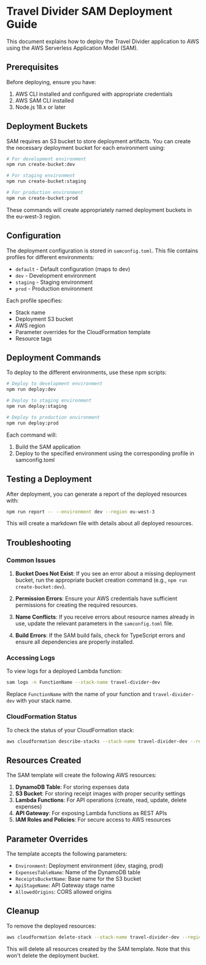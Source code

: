 # Travel Divider SAM Deployment Guide

This document explains how to deploy the Travel Divider application to AWS using the AWS Serverless Application Model (SAM).

## Prerequisites

Before deploying, ensure you have:

1. AWS CLI installed and configured with appropriate credentials
2. AWS SAM CLI installed 
3. Node.js 18.x or later

## Deployment Buckets

SAM requires an S3 bucket to store deployment artifacts. You can create the necessary deployment bucket for each environment using:

```bash
# For development environment
npm run create-bucket:dev

# For staging environment
npm run create-bucket:staging

# For production environment
npm run create-bucket:prod
```

These commands will create appropriately named deployment buckets in the eu-west-3 region.

## Configuration

The deployment configuration is stored in `samconfig.toml`. This file contains profiles for different environments:

- `default` - Default configuration (maps to dev)
- `dev` - Development environment
- `staging` - Staging environment
- `prod` - Production environment

Each profile specifies:
- Stack name
- Deployment S3 bucket
- AWS region
- Parameter overrides for the CloudFormation template
- Resource tags

## Deployment Commands

To deploy to the different environments, use these npm scripts:

```bash
# Deploy to development environment
npm run deploy:dev

# Deploy to staging environment
npm run deploy:staging

# Deploy to production environment
npm run deploy:prod
```

Each command will:
1. Build the SAM application
2. Deploy to the specified environment using the corresponding profile in samconfig.toml

## Testing a Deployment

After deployment, you can generate a report of the deployed resources with:

```bash
npm run report -- --environment dev --region eu-west-3
```

This will create a markdown file with details about all deployed resources.

## Troubleshooting

### Common Issues

1. **Bucket Does Not Exist**: If you see an error about a missing deployment bucket, run the appropriate bucket creation command (e.g., `npm run create-bucket:dev`).

2. **Permission Errors**: Ensure your AWS credentials have sufficient permissions for creating the required resources.

3. **Name Conflicts**: If you receive errors about resource names already in use, update the relevant parameters in the `samconfig.toml` file.

4. **Build Errors**: If the SAM build fails, check for TypeScript errors and ensure all dependencies are properly installed.

### Accessing Logs

To view logs for a deployed Lambda function:

```bash
sam logs -n FunctionName --stack-name travel-divider-dev
```

Replace `FunctionName` with the name of your function and `travel-divider-dev` with your stack name.

### CloudFormation Status

To check the status of your CloudFormation stack:

```bash
aws cloudformation describe-stacks --stack-name travel-divider-dev --region eu-west-3
```

## Resources Created

The SAM template will create the following AWS resources:

1. **DynamoDB Table**: For storing expenses data
2. **S3 Bucket**: For storing receipt images with proper security settings
3. **Lambda Functions**: For API operations (create, read, update, delete expenses)
4. **API Gateway**: For exposing Lambda functions as REST APIs
5. **IAM Roles and Policies**: For secure access to AWS resources

## Parameter Overrides

The template accepts the following parameters:

- `Environment`: Deployment environment (dev, staging, prod)
- `ExpensesTableName`: Name of the DynamoDB table
- `ReceiptsBucketName`: Base name for the S3 bucket
- `ApiStageName`: API Gateway stage name
- `AllowedOrigins`: CORS allowed origins

## Cleanup

To remove the deployed resources:

```bash
aws cloudformation delete-stack --stack-name travel-divider-dev --region eu-west-3
```

This will delete all resources created by the SAM template. Note that this won't delete the deployment bucket.